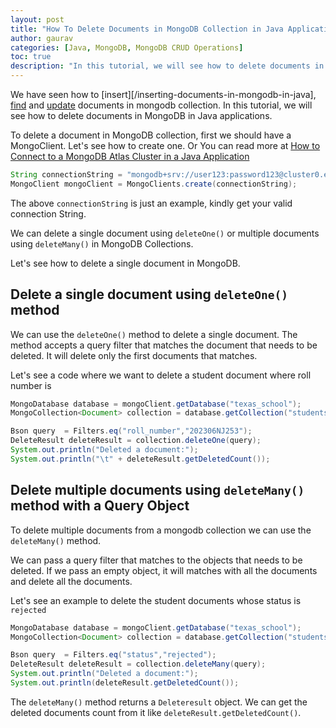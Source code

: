 ```yaml
---
layout: post  
title: "How To Delete Documents in MongoDB Collection in Java Applications?"  
author: gaurav  
categories: [Java, MongoDB, MongoDB CRUD Operations]  
toc: true
description: "In this tutorial, we will see how to delete documents in MongoDB in Java applications."
---
```


We have seen how to [insert][/inserting-documents-in-mongodb-in-java], [find](/finding-document-in-mongodb-in-java) and [update](/updating-documents-in-mongodb-in-java) documents in mongodb collection. In this tutorial, we will see how to delete documents in MongoDB in Java applications.

To  delete a document in MongoDB collection, first we should have a MongoClient. Let's see how to create one. Or You can read more at [How to Connect to a MongoDB Atlas Cluster in a Java Application](/connecting-to-mongodb-atlas-cluster-in-java-application)

```java
String connectionString = "mongodb+srv://user123:password123@cluster0.example.mongodb.net/?retryWrites=true&w=majority";
MongoClient mongoClient = MongoClients.create(connectionString);
```

The above `connectionString` is just an example, kindly get your valid connection String.

We can delete a single document using `deleteOne()` or multiple documents using `deleteMany()` in MongoDB Collections.

Let's see how to delete a single document in MongoDB.

## Delete a single document using `deleteOne()` method

We can use the `deleteOne()` method to delete a single document. The method accepts a query filter that matches the document  that needs to be deleted. It will delete only the first documents that matches.

Let's see a code where we want to delete a student document where roll number is 

```java
MongoDatabase database = mongoClient.getDatabase("texas_school");
MongoCollection<Document> collection = database.getCollection("students");

Bson query  = Filters.eq("roll_number","202306NJ253");
DeleteResult deleteResult = collection.deleteOne(query);
System.out.println("Deleted a document:");
System.out.println("\t" + deleteResult.getDeletedCount());
```

## Delete multiple documents using `deleteMany()` method with a Query Object

To delete multiple documents from a mongodb collection we can use the `deleteMany()` method.

We can pass a query filter that matches to the objects that needs to be deleted. If we pass an empty object, it will matches with all the documents and delete all the documents.

Let's see an example to delete the student documents whose status is `rejected`

```java
MongoDatabase database = mongoClient.getDatabase("texas_school");
MongoCollection<Document> collection = database.getCollection("students");

Bson query  = Filters.eq("status","rejected");
DeleteResult deleteResult = collection.deleteMany(query);
System.out.println("Deleted a document:");
System.out.println(deleteResult.getDeletedCount());
```

The `deleteMany()` method returns a `Deleteresult` object. We can get the deleted documents count from it like `deleteResult.getDeletedCount()`.





